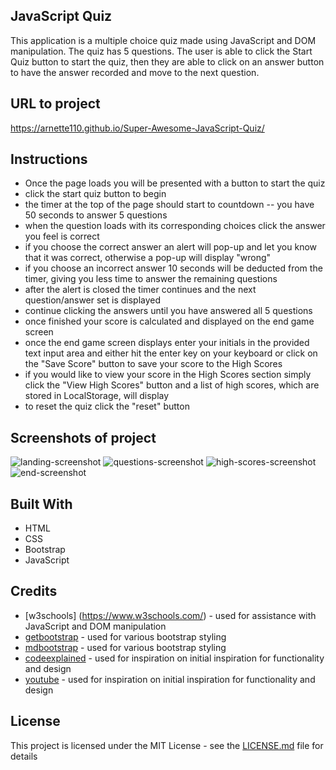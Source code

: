 ## JavaScript Quiz
This application is a multiple choice quiz made using JavaScript and DOM manipulation. The quiz has 5 questions. The user is able to click the Start Quiz button to start the quiz, then they are able to click on an answer button to have the answer recorded and move to the next question.



## URL to project
https://arnette110.github.io/Super-Awesome-JavaScript-Quiz/

## Instructions
- Once the page loads you will be presented with a button to start the quiz
- click the start quiz button to begin
- the timer at the top of the page should start to countdown -- you have 50 seconds to answer 5 questions
- when the question loads with its corresponding choices click the answer you feel is correct
- if you choose the correct answer an alert will pop-up and let you know that it was correct, otherwise a pop-up will display "wrong"
- if you choose an incorrect answer 10 seconds will be deducted from the timer, giving you less time to answer the remaining questions
- after the alert is closed the timer continues and the next question/answer set is displayed
- continue clicking the answers until you have answered all 5 questions
- once finished your score is calculated and displayed on the end game screen
- once the end game screen displays enter your initials in the provided text input area and either hit the enter key on your keyboard or click on the "Save Score" button to save your score to the High Scores
- if you would like to view your score in the High Scores section simply click the "View High Scores" button and a list of high scores, which are stored in LocalStorage,  will display
- to reset the quiz click the "reset" button




## Screenshots of project
![landing-screenshot](https://user-images.githubusercontent.com/54122844/70854521-360ebb80-1e7a-11ea-88de-99749975f722.png)
![questions-screenshot](https://user-images.githubusercontent.com/54122844/70854522-37d87f00-1e7a-11ea-92fd-1f3d4a3a8526.png)
![high-scores-screenshot](https://user-images.githubusercontent.com/54122844/70854525-3909ac00-1e7a-11ea-9d63-9b31ade605c8.png)
![end-screenshot](https://user-images.githubusercontent.com/54122844/70854526-3b6c0600-1e7a-11ea-984b-e8a90be291cc.png)


## Built With

* HTML
* CSS
* Bootstrap
* JavaScript

## Credits

* [w3schools] (https://www.w3schools.com/) - used for assistance with JavaScript and DOM manipulation
* [getbootstrap](https://getbootstrap.com/) - used for various bootstrap styling
* [mdbootstrap](https://mdbootstrap.com/) - used for various bootstrap styling
* [codeexplained](https://www.codeexplained.org/2018/10/create-multiple-choice-quiz-using-javascript.html) - used for inspiration on initial inspiration for functionality and design
* [youtube](https://www.youtube.com/watch?v=_LYxkClHnV0&list=PLDlWc9AfQBfZIkdVaOQXi1tizJeNJipEx&index=5) - used for inspiration on initial inspiration for functionality and design


## License

This project is licensed under the MIT License - see the [LICENSE.md](LICENSE.md) file for details




